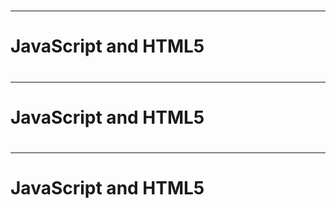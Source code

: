 # 

## 
## 
## 
----------


# JavaScript and HTML5 


<div style="page-break-after: always;"></div>

# 

## 
## 
## 
----------


# JavaScript and HTML5 


<div style="page-break-after: always;"></div>

# 

## 
## 
## 
----------


# JavaScript and HTML5


<div style="page-break-after: always;"></div>
